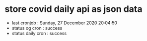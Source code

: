 # store covid daily api as json data

- last cronjob : Sunday, 27 December 2020 20:04:50
- status og cron : success
- status daily cron : success
      
      